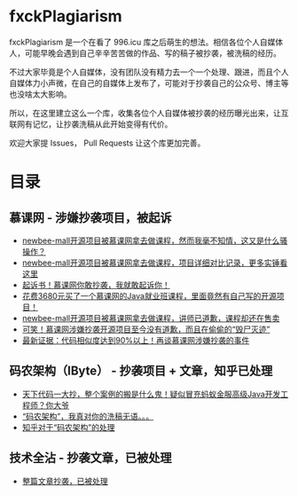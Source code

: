 # fxckPlagiarism
fxckPlagiarism 是一个在看了 996.icu 库之后萌生的想法。相信各位个人自媒体人，可能早晚会遇到自己辛辛苦苦做的作品、写的稿子被抄袭，被洗稿的经历。

不过大家毕竟是个人自媒体，没有团队没有精力去一个一个处理、跟进，而且个人自媒体力小声微，在自己的自媒体上发布了，可能对于抄袭自己的公众号、博主等也没啥太大影响。

所以，在这里建立这么一个库，收集各位个人自媒体被抄袭的经历曝光出来，让互联网有记忆，让抄袭洗稿从此开始变得有代价。

欢迎大家提 Issues， Pull Requests 让这个库更加完善。

# 目录

## 慕课网 - 涉嫌抄袭项目，被起诉
 - [newbee-mall开源项目被慕课网拿去做课程，然而我毫不知情，这又是什么骚操作？](https://juejin.cn/post/6970407663859400718)
 - [newbee-mall开源项目被慕课网拿去做课程，项目详细对比记录，更多实锤看这里](https://juejin.cn/post/6970407668716404773)
 - [起诉书！慕课网你敢抄袭，我就敢起诉你！](https://juejin.cn/post/6978619058899910693)
 - [花费3680元买了一个慕课网的Java就业班课程，里面竟然有自己写的开源项目！](https://juejin.cn/post/6970840573624680484)
 - [newbee-mall开源项目被慕课网拿去做课程，讲师已道歉，课程却还在售卖](https://juejin.cn/post/6971891892455899150)
 - [可笑！慕课网涉嫌抄袭开源项目至今没有道歉，而且在偷偷的“毁尸灭迹”](https://juejin.cn/post/6972228181151449102)
 - [最新证据：代码相似度达到90%以上！再谈慕课网涉嫌抄袭的事件](https://juejin.cn/post/6976001751832854565)

## 码农架构（IByte） - 抄袭项目 + 文章，知乎已处理
 - [天下代码一大抄，整个案例的搬是什么鬼！疑似冒充蚂蚁金服高级Java开发工程师？你大爷](https://www.cnblogs.com/smallSevens/p/11808450.html)
 - [“码农架构”，我真对你的洗稿无语。。。](https://zhuanlan.zhihu.com/p/388184442)
 - [知乎对于“码农架构”的处理](https://www.zhihu.com/pin/1397288264487899136)  

## 技术全沾 - 抄袭文章，已被处理
 - [整篇文章抄袭，已被处理](https://www.zhihu.com/pin/1330452236183805952)
